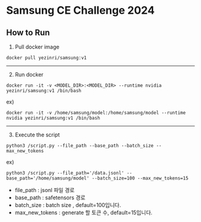 # Samsung CE Challenge 2024
## How to Run
1. Pull docker image
```
docker pull yezinri/samsung:v1
```
---------------------------------------
2. Run docker
```
docker run -it -v <MODEL_DIR>:<MODEL_DIR> --runtime nvidia yezinri/samsung:v1 /bin/bash
```
ex) 
```
docker run -it -v /home/samsung/model:/home/samsung/model --runtime nvidia yezinri/samsung:v1 /bin/bash
```
---------------------------------------
3. Execute the script
```
python3 /script.py --file_path --base_path --batch_size --max_new_tokens
```
ex)
```
python3 /script.py --file_path='/data.jsonl' --base_path='/home/samsung/model' --batch_size=100 --max_new_tokens=15
```
- file_path : jsonl 파일 경로 
- base_path : safetensors 경로 
- batch_size : batch size , default=100입니다. 
- max_new_tokens : generate 할 토큰 수, default=15입니다. 